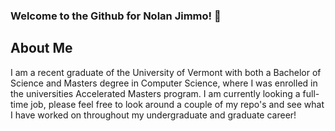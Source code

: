 ### Welcome to the Github for Nolan Jimmo! 👋

<!--
**nolanjimmo/nolanjimmo** is a ✨ _special_ ✨ repository because its `README.md` (this file) appears on your GitHub profile.

Here are some ideas to get you started:

- 🔭 I’m currently working on ...
- 🌱 I’m currently learning ...
- 👯 I’m looking to collaborate on ...
- 🤔 I’m looking for help with ...
- 💬 Ask me about ...
- 📫 How to reach me: ...
- 😄 Pronouns: ...
- ⚡ Fun fact: ...
-->

## About Me
I am a recent graduate of the University of Vermont with both a Bachelor of Science and Masters degree in Computer Science, where I was enrolled in the universities Accelerated Masters program. I am currently looking a full-time job, please feel free to look around a couple of my repo's and see what I have worked on throughout my undergraduate and graduate career!
